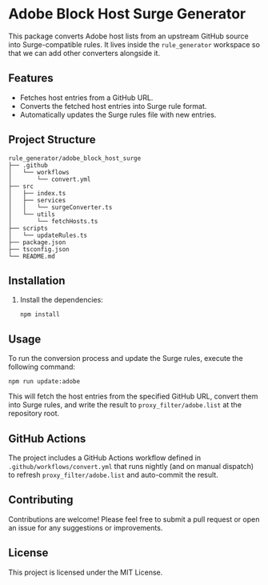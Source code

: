 # Adobe Block Host Surge Generator

This package converts Adobe host lists from an upstream GitHub source into Surge-compatible rules. It lives inside the `rule_generator` workspace so that we can add other converters alongside it.

## Features

- Fetches host entries from a GitHub URL.
- Converts the fetched host entries into Surge rule format.
- Automatically updates the Surge rules file with new entries.

## Project Structure

```
rule_generator/adobe_block_host_surge
├── .github
│   └── workflows
│       └── convert.yml
├── src
│   ├── index.ts
│   ├── services
│   │   └── surgeConverter.ts
│   └── utils
│       └── fetchHosts.ts
├── scripts
│   └── updateRules.ts
├── package.json
├── tsconfig.json
└── README.md
```

## Installation

1. Install the dependencies:
   ```
   npm install
   ```

## Usage

To run the conversion process and update the Surge rules, execute the following command:
```
npm run update:adobe
```

This will fetch the host entries from the specified GitHub URL, convert them into Surge rules, and write the result to `proxy_filter/adobe.list` at the repository root.

## GitHub Actions

The project includes a GitHub Actions workflow defined in `.github/workflows/convert.yml` that runs nightly (and on manual dispatch) to refresh `proxy_filter/adobe.list` and auto-commit the result.

## Contributing

Contributions are welcome! Please feel free to submit a pull request or open an issue for any suggestions or improvements.

## License

This project is licensed under the MIT License.